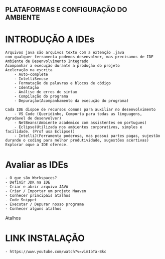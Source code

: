 ## PLATAFORMAS E CONFIGURAÇÃO DO AMBIENTE

# INTRODUÇÃO A IDEs
    Arquivos java são arquivos texto com a extenção .java
    com qualquer ferramenta podemos desenvolver, mas precisamos de IDE
    Ambiente de Desenvolvimento Integrado
    Acompanhar a execução durante a produção do projeto
    Aceleração na escrita
        - Auto-complete
        - IntelliSencse
        - Formatação de palavras e blocos de código
        - Identação
        - Análise de erros de sintax
        - Compilação do programa
        - Depuração(Acompanhamento da execução do programa)

    Cada IDE dispoe de recursos comuns para auxiliar no desenvolvimento
        - VS Code (Queridinho, Comporta para todas as linguagens, Agradavel de desenvolver)
        - NetBeans(Ambiente academico com assistentes em portugues)
        - Eclipse(Utilizada nos ambientes corporativos, simples e facilidade. (Prof usa Eclipse))
        - IntelliJ(Ferramenta poderosa, mas possui partes pagas, sujestão durande o coding para melhor produtividade, sugestões acertivas)
    Explorar oque a IDE oferece.

# Avaliar as IDEs
    - O que são Workspaces?
    - Definir JDK na IDE
    - Criar e abrir arquivo JAVA
    - Criar / Importar um projeto Maaven
    - Conhecer principais atalhos
    - Code Snippet
    - Executar / Depurar nosso programa
    - Conhecer alguns atalhos

Atalhos

# LINK INSTALAÇÃO
    - https://www.youtube.com/watch?v=vim1bTa-Bkc